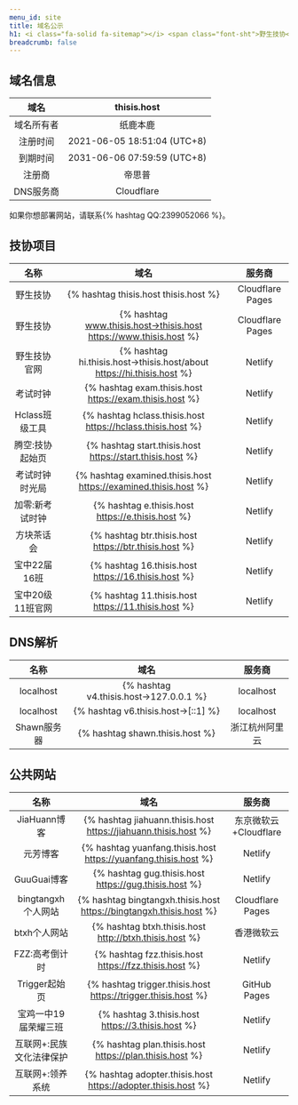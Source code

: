 ```yaml
---
menu_id: site
title: 域名公示
h1: <i class="fa-solid fa-sitemap"></i> <span class="font-sht">野生技协</span>域名使用情况（下挂站点）
breadcrumb: false
---
```


## 域名信息

|    域名    |         thisis.host         |
| :--------: | :-------------------------: |
| 域名所有者 |          纸鹿本鹿           |
|  注册时间  | 2021-06-05 18:51:04 (UTC+8) |
|  到期时间  | 2031-06-06 07:59:59 (UTC+8) |
|   注册商   |           帝思普            |
| DNS服务商  |         Cloudflare          |

如果你想部署网站，请联系{% hashtag QQ:2399052066 %}。

## <span class="font-sht">技协</span>项目

|       名称       |                                 域名                                  |      服务商      |
| :--------------: | :-------------------------------------------------------------------: | :--------------: |
|     野生技协     |                 {% hashtag thisis.host thisis.host %}                 | Cloudflare Pages |
|     野生技协     |   {% hashtag www.thisis.host→thisis.host https://www.thisis.host %}   | Cloudflare Pages |
|   野生技协官网   | {% hashtag hi.thisis.host→thisis.host/about https://hi.thisis.host %} |     Netlify      |
|     考试时钟     |        {% hashtag exam.thisis.host https://exam.thisis.host %}        |     Netlify      |
|  Hclass班级工具  |      {% hashtag hclass.thisis.host https://hclass.thisis.host %}      |     Netlify      |
| 腾空:技协起始页  |       {% hashtag start.thisis.host https://start.thisis.host %}       |     Netlify      |
|  考试时钟时光局  |    {% hashtag examined.thisis.host https://examined.thisis.host %}    |     Netlify      |
| 加零:新考试时钟  |           {% hashtag e.thisis.host https://e.thisis.host %}           |     Netlify      |
|    方块茶话会    |         {% hashtag btr.thisis.host https://btr.thisis.host %}         |     Netlify      |
|   宝中22届16班   |          {% hashtag 16.thisis.host https://16.thisis.host %}          |     Netlify      |
| 宝中20级11班官网 |          {% hashtag 11.thisis.host https://11.thisis.host %}          |     Netlify      |

## DNS解析

|    名称     |                  域名                  |     服务商     |
| :---------: | :------------------------------------: | :------------: |
|  localhost  | {% hashtag v4.thisis.host→127.0.0.1 %} |   localhost    |
|  localhost  |   {% hashtag v6.thisis.host→[::1] %}   |   localhost    |
| Shawn服务器 |    {% hashtag shawn.thisis.host %}     | 浙江杭州阿里云 |

## 公共网站

|           名称           |                                域名                                 |        服务商         |
| :----------------------: | :-----------------------------------------------------------------: | :-------------------: |
|       JiaHuann博客       |   {% hashtag jiahuann.thisis.host https://jiahuann.thisis.host %}   | 东京微软云+Cloudflare |
|         元芳博客         |   {% hashtag yuanfang.thisis.host https://yuanfang.thisis.host %}   |        Netlify        |
|       GuuGuai博客        |        {% hashtag gug.thisis.host https://gug.thisis.host %}        |        Netlify        |
|    bingtangxh个人网站    | {% hashtag bingtangxh.thisis.host https://bingtangxh.thisis.host %} |   Cloudflare Pages    |
|       btxh个人网站       |       {% hashtag btxh.thisis.host http://btxh.thisis.host %}        |      香港微软云       |
|      FZZ:高考倒计时      |        {% hashtag fzz.thisis.host https://fzz.thisis.host %}        |        Netlify        |
|      Trigger起始页       |    {% hashtag trigger.thisis.host https://trigger.thisis.host %}    |     GitHub Pages      |
|   宝鸡一中19届荣耀三班   |          {% hashtag 3.thisis.host https://3.thisis.host %}          |        Netlify        |
| 互联网+:民族文化法律保护 |       {% hashtag plan.thisis.host https://plan.thisis.host %}       |        Netlify        |
|     互联网+:领养系统     |    {% hashtag adopter.thisis.host https://adopter.thisis.host %}    |        Netlify        |
